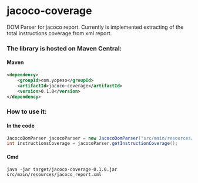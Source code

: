 # jacoco-coverage

DOM Parser for jacoco report. Currently is implemented extracting of the total instructions coverage from xml report.

### The library is hosted on Maven Central:

#### Maven
```xml
<dependency>
    <groupId>com.yopeso</groupId>
    <artifactId>jacoco-coverage</artifactId>
    <version>0.1.0</version>
</dependency>
```

### How to use it:

#### In the code

```java
JacocoDomParser jacocoParser = new JacocoDomParser("src/main/resources/jacoco_report.xml");
int instructionsCoverage = jacocoParser.getInstructionCoverage();
```

#### Cmd

```shell
java -jar target/jacoco-coverage-0.1.0.jar src/main/resources/jacoco_report.xml
```
